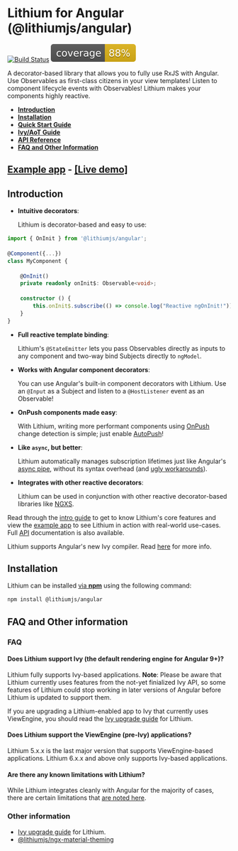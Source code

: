 <!-- markdownlint-disable MD024 MD031 --> 

# Lithium for Angular (@lithiumjs/angular)

[![Build Status](https://travis-ci.org/lVlyke/lithium-angular.svg?branch=master)](https://travis-ci.org/lVlyke/lithium-angular) [![Coverage](./coverage/coverage.svg)](./coverage/coverage.svg)

A decorator-based library that allows you to fully use RxJS with Angular. Use Observables as first-class citizens in your view templates! Listen to component lifecycle events with Observables! Lithium makes your components highly reactive.

* [**Introduction**](#introduction)
* [**Installation**](#installation)
* [**Quick Start Guide**](/docs/intro-guide.md)
* [**Ivy/AoT Guide**](/docs/limitations.md)
* [**API Reference**](/docs/api-reference.md)
* [**FAQ and Other Information**](#other-information)

## [Example app](https://github.com/lVlyke/lithium-angular-example-app) - [[Live demo]](https://lvlyke.github.io/lithium-angular-example-app)

## Introduction

* **Intuitive decorators**:

    Lithium is decorator-based and easy to use:
```ts
import { OnInit } from '@lithiumjs/angular';

@Component({...})
class MyComponent {

    @OnInit() 
    private readonly onInit$: Observable<void>;

    constructor () {
        this.onInit$.subscribe(() => console.log("Reactive ngOnInit!"));
    }
}
```
* **Full reactive template binding**:

    Lithium's `@StateEmitter` lets you pass Observables directly as inputs to any component and two-way bind Subjects directly to `ngModel`.
* **Works with Angular component decorators**:
    
    You can use Angular's built-in component decorators with Lithium. Use an `@Input` as a Subject and listen to a `@HostListener` event as an Observable!
* **OnPush components made easy**:

    With Lithium, writing more performant components using [OnPush](https://angular.io/api/core/ChangeDetectionStrategy) change detection is simple; just enable [AutoPush](/docs/intro-guide.md#autopush)!
* **Like `async`, but better**:

    Lithium automatically manages subscription lifetimes just like Angular's [async pipe](https://angular.io/api/common/AsyncPipe), without its syntax overhead (and [ugly workarounds](https://coryrylan.com/blog/angular-async-data-binding-with-ng-if-and-ng-else)).
* **Integrates with other reactive decorators**:

    Lithium can be used in conjunction with other reactive decorator-based libraries like [NGXS](https://github.com/ngxs/store).

Read through the [intro guide](/docs/intro-guide.md) to get to know Lithium's core features and view the [example app](https://github.com/lVlyke/lithium-angular-example-app) to see Lithium in action with real-world use-cases. Full [API](/docs/api-reference.md) documentation is also available.

Lithium supports Angular's new Ivy compiler. Read [here](/docs/limitations.md) for more info.

## Installation

Lithium can be installed [via **npm**](https://www.npmjs.com/package/@lithiumjs/angular) using the following command:

```bash
npm install @lithiumjs/angular
```

## FAQ and Other information

### FAQ

#### Does Lithium support Ivy (the default rendering engine for Angular 9+)?

Lithium fully supports Ivy-based applications. **Note**: Please be aware that Lithium currently uses features from the not-yet finialized Ivy API, so some features of Lithium could stop working in later versions of Angular before Lithium is updated to support them.

If you are upgrading a Lithium-enabled app to Ivy that currently uses ViewEngine, you should read the [Ivy upgrade guide](/docs/ivy-upgrade.md) for Lithium.

#### Does Lithium support the ViewEngine (pre-Ivy) applications?

Lithium 5.x.x is the last major version that supports ViewEngine-based applications. Lithium 6.x.x and above only supports Ivy-based applications.

#### Are there any known limitations with Lithium?

While Lithium integrates cleanly with Angular for the majority of cases, there are certain limitations that [are noted here](/docs/limitations.md).

### Other information

* [Ivy upgrade guide](/docs/ivy-upgrade.md) for Lithium.
* [@lithiumjs/ngx-material-theming](https://github.com/lVlyke/lithium-ngx-material-theming)
